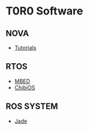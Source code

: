 # T0R0 Software

## NOVA
- [Tutorials](nova_tutorials.md)

## RTOS
- [MBED](mbed.md)
- [ChibiOS](chibios.md)

## ROS SYSTEM
- [Jade](ros.md)
